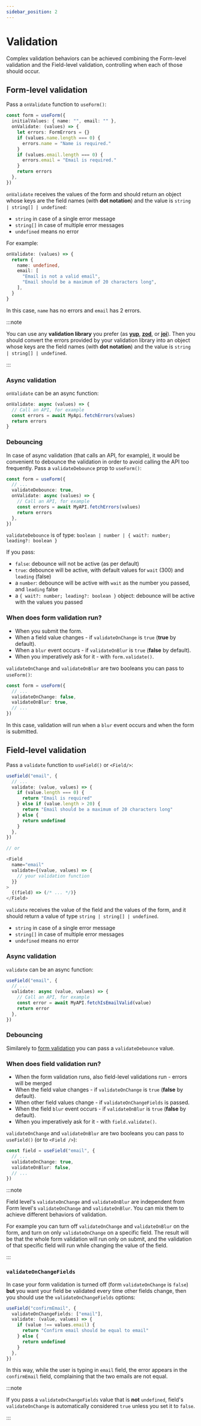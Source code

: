 ```yaml
---
sidebar_position: 2
---
```


# Validation

Complex validation behaviors can be achieved combining the Form-level validation and the Field-level validation, controlling when each of those should occur.

## Form-level validation

Pass a `onValidate` function to `useForm()`:

```typescript
const form = useForm({
  initialValues: { name: "", email: "" },
  onValidate: (values) => {
    let errors: FormErrors = {}
    if (values.name.length === 0) {
      errors.name = "Name is required."
    }
    if (values.email.length === 0) {
      errors.email = "Email is required."
    }
    return errors
  },
})
```

`onValidate` receives the values of the form and should return an object whose keys are the field names (with **dot notation**) and the value is `string | string[] | undefined`:

- `string` in case of a single error message
- `string[]` in case of multiple error messages
- `undefined` means no error

For example:

```typescript
onValidate: (values) => {
  return {
    name: undefined,
    email: [
      "Email is not a valid email",
      "Email should be a maximum of 20 characters long",
    ],
  }
}
```

In this case, `name` has no errors and `email` has 2 errors.

:::note

You can use any **validation library** you prefer (as **[yup](https://www.npmjs.com/package/yup)**, **[zod](https://www.npmjs.com/package/zod)**, or **[joi](https://www.npmjs.com/package/joi)**). Then you should convert the errors provided by your validation library into an object whose keys are the field names (with **dot notation**) and the value is `string | string[] | undefined`.

:::

### Async validation

`onValidate` can be an async function:

```typescript
onValidate: async (values) => {
  // Call an API, for example
  const errors = await MyApi.fetchErrors(values)
  return errors
}
```

### Debouncing

In case of async validation (that calls an API, for example), it would be convenient to debounce the validation in order to avoid calling the API too frequently. Pass a `validateDebounce` prop to `useForm()`:

```typescript {3}
const form = useForm({
  // ...
  validateDebounce: true,
  onValidate: async (values) => {
    // Call an API, for example
    const errors = await MyAPI.fetchErrors(values)
    return errors
  },
})
```

`validateDebounce` is of type: `boolean | number | { wait?: number; leading?: boolean }`

If you pass:

- `false`: debounce will not be active (as per default)
- `true`: debounce will be active, with default values for `wait` (300) and `leading` (false)
- a `number`: debounce will be active with `wait` as the number you passed, and `leading` false
- a `{ wait?: number; leading?: boolean }` object: debounce will be active with the values you passed

### When does form validation run?

- When you submit the form.
- When a field value changes - if `validateOnChange` is `true` (**true** by default).
- When a `blur` event occurs - if `validateOnBlur` is `true` (**false** by default).
- When you imperatively ask for it - with `form.validate()`.

`validateOnChange` and `validateOnBlur` are two booleans you can pass to `useForm()`:

```typescript {3,4}
const form = useForm({
  // ...
  validateOnChange: false,
  validateOnBlur: true,
  // ...
})
```

In this case, validation will run when a `blur` event occurs and when the form is submitted.

## Field-level validation

Pass a `validate` function to `useField()` or `<Field/>`:

```typescript {3-11,18-20}
useField("email", {
  // ...
  validate: (value, values) => {
    if (value.length === 0) {
      return "Email is required"
    } else if (value.length > 20) {
      return "Email should be a maximum of 20 characters long"
    } else {
      return undefined
    }
  },
})

// or

<Field
  name="email"
  validate={(value, values) => {
    // your validation function
  }}
>
  {(field) => (/* ... */)}
</Field>
```

`validate` receives the value of the field and the values of the form, and it should return a value of type `string | string[] | undefined`.

- `string` in case of a single error message
- `string[]` in case of multiple error messages
- `undefined` means no error

### Async validation

`validate` can be an async function:

```typescript
useField("email", {
  // ...
  validate: async (value, values) => {
    // Call an API, for example
    const error = await MyAPI.fetchIsEmailValid(value)
    return error
  },
})
```

### Debouncing

Similarely to [form validation](#debouncing) you can pass a `validateDebounce` value.

### When does field validation run?

- When the form validation runs, also field-level validations run - errors will be merged
- When the field value changes - if `validateOnChange` is `true` (**false** by default).
- When other field values change - if `validateOnChangeFields` is passed.
- When the field `blur` event occurs - if `validateOnBlur` is `true` (**false** by default).
- When you imperatively ask for it - with `field.validate()`.

`validateOnChange` and `validateOnBlur` are two booleans you can pass to `useField()` (or to `<Field />`):

```typescript {3,4}
const field = useField("email", {
  // ...
  validateOnChange: true,
  validateOnBlur: false,
  // ...
})
```

:::note

Field level's `validateOnChange` and `validateOnBlur` are independent from Form level's `validateOnChange` and `validateOnBlur`. You can mix them to achieve different behaviors of validation.

For example you can turn off `validateOnChange` and `validateOnBlur` on the form, and turn on only `validateOnChange` on a specific field. The result will be that the whole form validation will run only on submit, and the validation of that specific field will run while changing the value of the field.

:::

### `validateOnChangeFields`

In case your form validation is turned off (form `validateOnChange` is `false`) **but** you want your field be validated every time other fields change, then you should use the `validateOnChangeFields` options:

```typescript
useField("confirmEmail", {
  validateOnChangeFields: ["email"],
  validate: (value, values) => {
    if (value !== values.email) {
      return "Confirm email should be equal to email"
    } else {
      return undefined
    }
  },
})
```

In this way, while the user is typing in `email` field, the error appears in the `confirmEmail` field, complaining that the two emails are not equal.

:::note

If you pass a `validateOnChangeFields` value that is **not** `undefined`, field's `validateOnChange` is automatically considered `true` unless you set it to `false`.

:::
